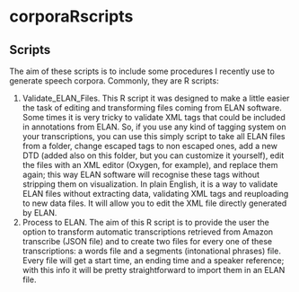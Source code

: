 # corporaRscripts

## Scripts

The aim of these scripts is to include some procedures I recently use to generate speech corpora. Commonly, they are R scripts:

1. Validate_ELAN_Files. This R script it was designed to make a little easier the task of editing and transforming files coming from ELAN software. Some times it is very tricky to validate XML tags that could be included in annotations from ELAN. So, if you use any kind of tagging system on your transcriptions, you can use this simply script to take all ELAN files from a folder, change escaped tags to non escaped ones, add a new DTD (added also on this folder, but you can customize it yourself), edit the files with an XML editor (Oxygen, for example), and replace them again; this way ELAN software will recognise these tags without stripping them on visualization. In plain English, it is a way to validate ELAN files without extracting data, validating XML tags and reuploading to new data files. It will allow you to edit the XML file directly generated by ELAN.
2. Process to ELAN. The aim of this R script is to provide the user the option to transform automatic transcriptions retrieved from Amazon transcribe (JSON file) and to create two files for every one of these transcriptions: a words file and a segments (intonational phrases) file. Every file will get a start time, an ending time and a speaker reference; with this info it will be pretty straightforward to import them in an ELAN file. 
